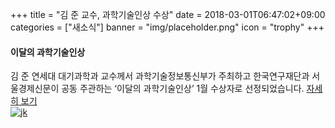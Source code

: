 +++
title = "김 준 교수, 과학기술인상 수상"
date = 2018-03-01T06:47:02+09:00
categories = ["새소식"]
banner = "img/placeholder.png"
icon = "trophy"
+++

<!--more-->

####  이달의 과학기술인상
김 준 연세대 대기과학과 교수께서 과학기술정보통신부가 주최하고 한국연구재단과 서울경제신문이 공동 주관하는 ‘이달의 과학기술인상’ 1월 수상자로 선정되었습니다.
[자세히 보기](http://sci.sedaily.com/Winner#252)
<br>
[![jk](/img/carousel/jkim.jpg)](/people/jhoonkim)
